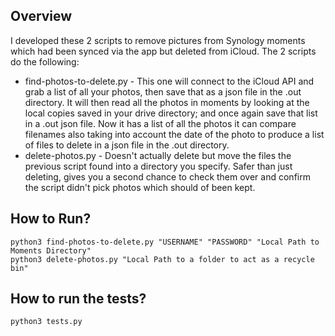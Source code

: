 ## Overview
I developed these 2 scripts to remove pictures from Synology moments which had been synced via the app but deleted from iCloud. The 2 scripts do the following:
* find-photos-to-delete.py - This one will connect to the iCloud API and grab a list of all your photos, then save that as a json file in the .out directory. It will then read all the photos in moments by looking at the local copies saved in your drive directory; and once again save that list in  a .out json file. Now it has a list of all the photos it can compare filenames also taking into account the date of the photo to produce a list of files to delete in a json file in the .out directory.
* delete-photos.py - Doesn't actually delete but move the files the previous script found into a directory you specify. Safer than just deleting, gives you a second chance to check them over and confirm the script didn't pick photos which should of been kept.

## How to Run?
    python3 find-photos-to-delete.py "USERNAME" "PASSWORD" "Local Path to Moments Directory"
    python3 delete-photos.py "Local Path to a folder to act as a recycle bin"

## How to run  the tests?
    python3 tests.py